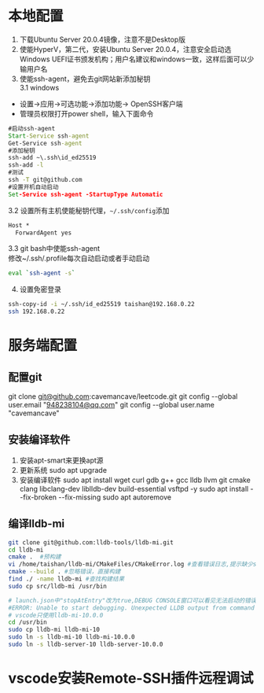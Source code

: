 # 本地配置
1. 下载Ubuntu Server 20.0.4镜像，注意不是Desktop版
2. 使能HyperV，第二代，安装Ubuntu Server 20.0.4，注意安全启动选Windows UEFI证书颁发机构；用户名建议和windows一致，这样后面可以少输用户名
3. 使能ssh-agent，避免去git网站新添加秘钥  
3.1 windows
 - 设置->应用->可选功能->添加功能-> OpenSSH客户端
 - 管理员权限打开power shell，输入下面命令
```cmd
#启动ssh-agent
Start-Service ssh-agent
Get-Service ssh-agent
#添加秘钥
ssh-add ~\.ssh\id_ed25519
ssh-add -l
#测试
ssh -T git@github.com
#设置开机自动启动
Set-Service ssh-agent -StartupType Automatic 
```
3.2 设置所有主机使能秘钥代理，`~/.ssh/config`添加
```txt
Host *
  ForwardAgent yes
```
3.3 git bash中使能ssh-agent  
修改~/.ssh/.profile每次自动启动或者手动启动
```bash
eval `ssh-agent -s`
```
4. 设置免密登录
```bash
ssh-copy-id -i ~/.ssh/id_ed25519 taishan@192.168.0.22
ssh 192.168.0.22
```

# 服务端配置
## 配置git
git clone git@github.com:cavemancave/leetcode.git
git config --global user.email "948238104@qq.com"
git config --global user.name "cavemancave"

## 安装编译软件
1. 安装apt-smart来更换apt源
2. 更新系统
sudo apt upgrade
3. 安装编译软件
sudo apt install wget curl gdb g++ gcc lldb llvm git cmake clang libclang-dev liblldb-dev build-essential vsftpd -y
sudo apt install --fix-broken --fix-missing
sudo apt autoremove

## 编译lldb-mi
```bash
git clone git@github.com:lldb-tools/lldb-mi.git
cd lldb-mi
cmake .  #预构建
vi /home/taishan/lldb-mi/CMakeFiles/CMakeError.log #查看错误日志,提示缺少signpost.h
cmake --build . #忽略错误，直接构建
find ./ -name lldb-mi #查找构建结果
sudo cp src/lldb-mi /usr/bin

# launch.json中"stopAtEntry"改为true,DEBUG CONSOLE窗口可以看见无法启动的错误，发现vscode只使用lldb-mi-10.0.0和lldb-server-10.0.0，所以创建软连接
#ERROR: Unable to start debugging. Unexpected LLDB output from command "-exec-run". process launch failed: unable to locate lldb-server-10.0.0
# vscode只使用lldb-mi-10.0.0
cd /usr/bin
sudo cp lldb-mi lldb-mi-10
sudo ln -s lldb-mi-10 lldb-mi-10.0.0
sudo ln -s lldb-server-10 lldb-server-10.0.0
```

# vscode安装Remote-SSH插件远程调试

